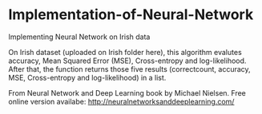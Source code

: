 # Implementation-of-Neural-Network
Implementing Neural Network on Irish data 

On Irish dataset (uploaded on Irish folder here), this algorithm evalutes accuracy, Mean Squared Error (MSE), Cross-entropy and log-likelihood. After that, the function returns those five results (correctcount, accuracy, MSE, Cross-entropy and log-likelihood) in a list.

From Neural Network and Deep Learning book by Michael Nielsen. Free online version availabe: http://neuralnetworksanddeeplearning.com/
